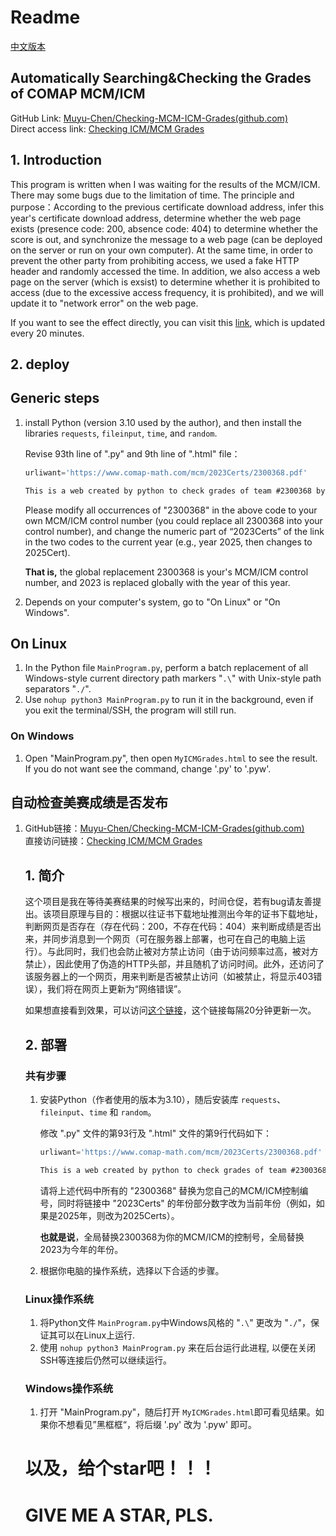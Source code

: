 # Readme

[中文版本](#自动检查美赛成绩是否发布)  

## Automatically Searching&Checking the Grades of COMAP MCM/ICM

GitHub Link: [Muyu-Chen/Checking-MCM-ICM-Grades(github.com)](https://github.com/Muyu-Chen/Checking-MCM-ICM-Grades)  
Direct access link: [Checking ICM/MCM Grades](http://47.109.109.48/gradecheck/MyICMGrades.html "CheckingICMGrades")  

## 1. Introduction

This program is written when I was waiting for the results of the MCM/ICM. There may some bugs due to the limitation of time. The principle and purpose：According to the previous certificate download address, infer this year's certificate download address, determine whether the web page exists (presence code: 200, absence code: 404) to determine whether the score is out, and synchronize the message to a web page (can be deployed on the server or run on your own computer). At the same time, in order to prevent the other party from prohibiting access, we used a fake HTTP header and randomly accessed the time. In addition, we also access a web page on the server (which is exsist) to determine whether it is prohibited to access (due to the excessive access frequency, it is prohibited), and we will update it to "network error" on the web page.  

If you want to see the effect directly, you can visit this [link](http://47.109.109.48/gradecheck/MyICMGrades.html "CheckingICMGrades"), which is updated every 20 minutes. 

## 2. deploy

## Generic steps

1. install Python (version 3.10 used by the author), and then install the libraries `requests`, `fileinput`, `time`, and `random`.  
   
   Revise 93th line of ".py" and 9th line of ".html" file：
   
   ```python
   urliwant='https://www.comap-math.com/mcm/2023Certs/2300368.pdf'
   ```
   
   ```HTML
   This is a web created by python to check grades of team #2300368 by visiting the <a href="https://www.comap-math.com/mcm/2023Certs/2300368.pdf" title="check grades of team #2300368" target="_blank">webpage</a> of download the ICM certification. The program will visit the website every 1190 to 1210 seconds and show the result on this page.
   ```
   
   Please modify all occurrences of "2300368" in the above code to your own MCM/ICM control number (you could replace all 2300368 into your control number), and change the numeric part of “2023Certs” of the link in the two codes to the current year (e.g., year 2025, then changes to 2025Cert).   
   
   **That is,** the global replacement 2300368 is your's MCM/ICM control number, and 2023 is replaced globally with the year of this year.

2. Depends on your computer's system, go to "On Linux" or "On Windows".  

## On Linux

1. In the Python file `MainProgram.py`, perform a batch replacement of all Windows-style current directory path markers "`.\`" with Unix-style path separators "`./`".  
2. Use `nohup python3 MainProgram.py` to run it in the background, even if you exit the terminal/SSH, the program will still run.  

### On Windows

1. Open "MainProgram.py", then open `MyICMGrades.html` to see the result. If you do not want see the command, change '.py' to '.pyw'.      


    

## 自动检查美赛成绩是否发布

1. GitHub链接：[Muyu-Chen/Checking-MCM-ICM-Grades(github.com)](https://github.com/Muyu-Chen/Checking-MCM-ICM-Grades)  
   直接访问链接：[Checking ICM/MCM Grades](http://47.109.109.48/gradecheck/MyICMGrades.html "CheckingICMGrades")
   
   ## 1. 简介
   
   这个项目是我在等待美赛结果的时候写出来的，时间仓促，若有bug请友善提出。该项目原理与目的：根据以往证书下载地址推测出今年的证书下载地址，判断网页是否存在（存在代码：200，不存在代码：404）来判断成绩是否出来，并同步消息到一个网页（可在服务器上部署，也可在自己的电脑上运行）。与此同时，我们也会防止被对方禁止访问（由于访问频率过高，被对方禁止），因此使用了伪造的HTTP头部，并且随机了访问时间。此外，还访问了该服务器上的一个网页，用来判断是否被禁止访问（如被禁止，将显示403错误），我们将在网页上更新为“网络错误”。
   
   如果想直接看到效果，可以访问[这个链接](http://47.109.109.48/gradecheck/MyICMGrades.html "CheckingICMGrades")，这个链接每隔20分钟更新一次。
   
   ## 2. 部署
   
   ### 共有步骤
   
   1. 安装Python（作者使用的版本为3.10），随后安装库 `requests`、`fileinput`、`time` 和 `random`。  
      
      修改 ".py" 文件的第93行及 ".html" 文件的第9行代码如下：
      
      ```python
      urliwant='https://www.comap-math.com/mcm/2023Certs/2300368.pdf'
      ```
      
      ```HTML
      This is a web created by python to check grades of team #2300368 by visiting the <a href="https://www.comap-math.com/mcm/2023Certs/2300368.pdf" title="check grades of team #2300368" target="_blank">webpage</a> of download the ICM certification. The program will visit the website every 1190 to 1210 seconds and show the result on this page.
      ```
      
      请将上述代码中所有的 "2300368" 替换为您自己的MCM/ICM控制编号，同时将链接中 "2023Certs" 的年份部分数字改为当前年份（例如，如果是2025年，则改为2025Certs）。
      
      **也就是说**，全局替换2300368为你的MCM/ICM的控制号，全局替换2023为今年的年份。
   
   2. 根据你电脑的操作系统，选择以下合适的步骤。
   
   ### Linux操作系统
   
   1. 将Python文件 `MainProgram.py`中Windows风格的 "`.\`" 更改为 "`./`"，保证其可以在Linux上运行.
   2. 使用 `nohup python3 MainProgram.py` 来在后台运行此进程, 以便在关闭SSH等连接后仍然可以继续运行。
   
   ### Windows操作系统
   
   1. 打开 "MainProgram.py"，随后打开 `MyICMGrades.html`即可看见结果。如果你不想看见”黑框框“，将后缀 '.py' 改为 '.pyw' 即可。
      

   
   # 以及，给个star吧！！！
   
   # GIVE ME A STAR, PLS.
